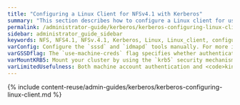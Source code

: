 ```yaml
---
title: "Configuring a Linux Client for NFSv4.1 with Kerberos"
summary: "This section describes how to configure a Linux client for using NFSv4.1 with Kerberos."
permalink: /administrator-guide/kerberos/kerberos-configuring-linux-client.html
sidebar: administrator_guide_sidebar
keywords: NFS, NFS4.1, NFSv.4.1, Kerberos, Linux, Linux_client, configure, configuration, krb5, krb5.conf, samba, net_ads_join, smb.conf, sssd, sssd.conf, imapd, imapd.conf, idmapd, idmapd.conf, nfsidmap, nfsidmap.conf, kinit, autofs, machine_account, ntp
varConfig: Configure the `sssd` and `idmapd` tools manually. For more information, see [Mapping External Identities to Linux Identities](#mapping-external-identities-to-linux-identities).
varGSSDflag: The `use-machine-creds` flag specifies whether authentication uses machine credentials when `sudo mount` is invoked for NFSv4.1 with Kerberos.
varMountKRB5: Mount your cluster by using the `krb5` security mechanism. For example&#58;
varLimitedUsefulness: Both machine account authentication and <code>kinit</code> have limited usefulness because they limit the mount point to a single authenticated user. Between the two authentication options, <code>kinit</code> has an advantage because of the way it handles ID mapping.
---
```


{% include content-reuse/admin-guides/kerberos/kerberos-configuring-linux-client.md %}
